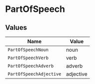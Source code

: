 # PartOfSpeech


## Values

| Name                    | Value                   |
| ----------------------- | ----------------------- |
| `PartOfSpeechNoun`      | noun                    |
| `PartOfSpeechVerb`      | verb                    |
| `PartOfSpeechAdverb`    | adverb                  |
| `PartOfSpeechAdjective` | adjective               |